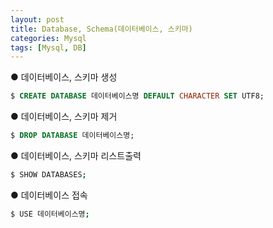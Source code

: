 ```yaml
---
layout: post
title: Database, Schema(데이터베이스, 스키마)
categories: Mysql
tags: [Mysql, DB]
---
```


● 데이터베이스, 스키마 생성

```SQL
$ CREATE DATABASE 데이터베이스명 DEFAULT CHARACTER SET UTF8;
```

● 데이터베이스, 스키마 제거

```SQL
$ DROP DATABASE 데이터베이스명;
```

● 데이터베이스, 스키마 리스트출력

```bash
$ SHOW DATABASES;
```

● 데이터베이스 접속

```bash
$ USE 데이터베이스명;
```
